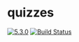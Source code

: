 # quizzes 
[![5.3.0](https://badge.fury.io/js/npm.svg)](https://badge.fury.io/js/npm)
[![Build Status](http://dariuszpaluch.com:8080/buildStatus/icon?job=quizzes)](http://dariuszpaluch.com:8080/job/quizzes/)
